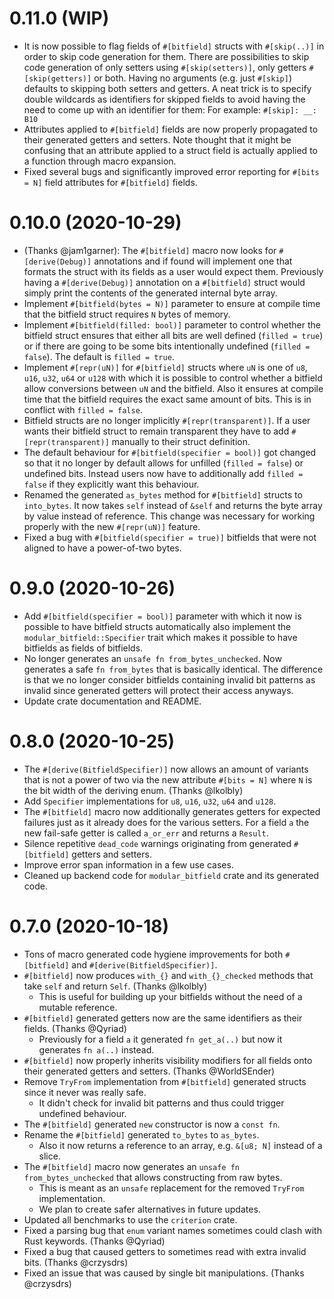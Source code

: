 # 0.11.0 (WIP)

- It is now possible to flag fields of `#[bitfield]` structs with `#[skip(..)]` in order to skip code generation for them.
  There are possibilities to skip code generation of only setters using `#[skip(setters)]`, only getters `#[skip(getters)]`
  or both. Having no arguments (e.g. just `#[skip]`) defaults to skipping both setters and getters.
  A neat trick is to specify double wildcards as identifiers for skipped fields to avoid having the need to come up with
  an identifier for them: For example: `#[skip]: __: B10`
- Attributes applied to `#[bitfield]` fields are now properly propagated to their generated getters and setters.
  Note thought that it might be confusing that an attribute applied to a struct field is actually applied to a function
  through macro expansion.
- Fixed several bugs and significantly improved error reporting for `#[bits = N]` field attributes for `#[bitfield]` fields.

# 0.10.0 (2020-10-29)

- (Thanks @jam1garner): The `#[bitfield]` macro now looks for `#[derive(Debug)]` annotations and if found will implement
  one that formats the struct with its fields as a user would expect them. Previously having a `#[derive(Debug)]`
  annotation on a `#[bitfield]` struct would simply print the contents of the generated internal byte array.
- Implement `#[bitfield(bytes = N)]` parameter to ensure at compile time that the bitfield struct
  requires `N` bytes of memory.
- Implement `#[bitfield(filled: bool)]` parameter to control whether the bitfield struct ensures that either
  all bits are well defined (`filled = true`) or if there are going to be some bits intentionally undefined (`filled = false`).
  The default is `filled = true`.
- Implement `#[repr(uN)]` for `#[bitfield]` structs where `uN` is one of `u8`, `u16`, `u32`, `u64` or `u128` with which it is
  possible to control whether a bitfield allow conversions between `uN` and the bitfield. Also it ensures at compile time that
  the bitfield requires the exact same amount of bits. This is in conflict with `filled = false`.
- Bitfield structs are no longer implicitly `#[repr(transparent)]`. If a user wants their bitfield struct to remain transparent
  they have to add `#[repr(transparent)]` manually to their struct definition.
- The default behaviour for `#[bitfield(specifier = bool)]` got changed so that it no longer by default allows for
  unfilled (`filled = false`) or undefined bits. Instead users now have to additionally add `filled = false` if they
  explicitly want this behaviour.
- Renamed the generated `as_bytes` method for `#[bitfield]` structs to `into_bytes`. It now takes `self` instead of `&self`
  and returns the byte array by value instead of reference. This change was necessary for working properly with the new
  `#[repr(uN)]` feature.
- Fixed a bug with `#[bitfield(specifier = true)]` bitfields that were not aligned to have a power-of-two bytes.

# 0.9.0 (2020-10-26)

- Add `#[bitfield(specifier = bool)]` parameter with which it now is possible to have bitfield structs automatically also
  implement the `modular_bitfield::Specifier` trait which makes it possible to have bitfields as fields of bitfields.
- No longer generates an `unsafe fn from_bytes_unchecked`. Now generates a safe `fn from_bytes` that is basically identical.
  The difference is that we no longer consider bitfields containing invalid bit patterns as invalid since generated getters
  will protect their access anyways.
- Update crate documentation and README.

# 0.8.0 (2020-10-25)

- The `#[derive(BitfieldSpecifier)]` now allows an amount of variants that is not a power of two via
  the new attribute `#[bits = N]` where `N` is the bit width of the deriving enum. (Thanks @lkolbly)
- Add `Specifier` implementations for `u8`, `u16`, `u32`, `u64` and `u128`.
- The `#[bitfield]` macro now additionally generates getters for expected failures just as it already
  does for the various setters. For a field `a` the new fail-safe getter is called `a_or_err` and returns
  a `Result`.
- Silence repetitive `dead_code` warnings originating from generated `#[bitfield]` getters and setters.
- Improve error span information in a few use cases.
- Cleaned up backend code for `modular_bitfield` crate and its generated code.

# 0.7.0 (2020-10-18)

- Tons of macro generated code hygiene improvements for both `#[bitfield]` and `#[derive(BitfieldSpecifier)]`.
- `#[bitfield]` now produces `with_{}` and `with_{}_checked` methods that take `self` and return `Self`. (Thanks @lkolbly)
    - This is useful for building up your bitfields without the need of a mutable reference.
- `#[bitfield]` generated getters now are the same identifiers as their fields. (Thanks @Qyriad)
    - Previously for a field `a` it generated `fn get_a(..)` but now it generates `fn a(..)` instead.
- `#[bitfield]` now properly inherits visibility modifiers for all fields onto their generated getters and setters. (Thanks @WorldSEnder)
- Remove `TryFrom` implementation from `#[bitfield]` generated structs since it never was really safe.
    - It didn't check for invalid bit patterns and thus could trigger undefined behaviour.
- The `#[bitfield]` generated `new` constructor is now a `const fn`.
- Rename the `#[bitfield]` generated `to_bytes` to `as_bytes`.
    - Also it now returns a reference to an array, e.g. `&[u8; N]` instead of a slice.
- The `#[bitfield]` macro now generates an `unsafe fn from_bytes_unchecked` that allows constructing from raw bytes.
    - This is meant as an `unsafe` replacement for the removed `TryFrom` implementation.
    - We plan to create safer alternatives in future updates.
- Updated all benchmarks to use the `criterion` crate.
- Fixed a parsing bug that `enum` variant names sometimes could clash with Rust keywords. (Thanks @Qyriad)
- Fixed a bug that caused getters to sometimes read with extra invalid bits. (Thanks @crzysdrs)
- Fixed an issue that was caused by single bit manipulations. (Thanks @crzysdrs)
